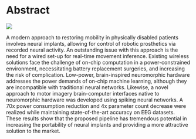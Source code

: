 # Abstract

[![](https://markdown-videos.deta.dev/youtube/JIQ-h44miaQ)](https://youtu.be/JIQ-h44miaQ)

A modern approach to restoring mobility in physically disabled patients involves neural implants, allowing for control of robotic prosthetics via recorded neural activity. An outstanding issue with this approach is the need for a wired set-up for real-time movement inference. Existing wireless solutions face the challenge of on-chip computation in a power-constrained environment, necessitating battery replacement surgeries, and increasing the risk of complication. Low-power, brain-inspired neuromorphic hardware addresses the power demands of on-chip machine learning, although they are incompatible with traditional neural networks. Likewise, a novel approach to motor imagery brain-computer interfaces native to neuromorphic hardware was developed using spiking neural networks. A 70x power consumption reduction and 4x parameter count decrease were realized while maintaining state-of-the-art accuracy on EEG datasets. These results show that the proposed pipeline has tremendous potential in increasing the portability of neural implants and providing a more attractive solution to the market.


